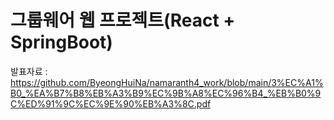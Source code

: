 # 그룹웨어 웹 프로젝트(React + SpringBoot)
발표자료 : https://github.com/ByeongHuiNa/namaranth4_work/blob/main/3%EC%A1%B0_%EA%B7%B8%EB%A3%B9%EC%9B%A8%EC%96%B4_%EB%B0%9C%ED%91%9C%EC%9E%90%EB%A3%8C.pdf
